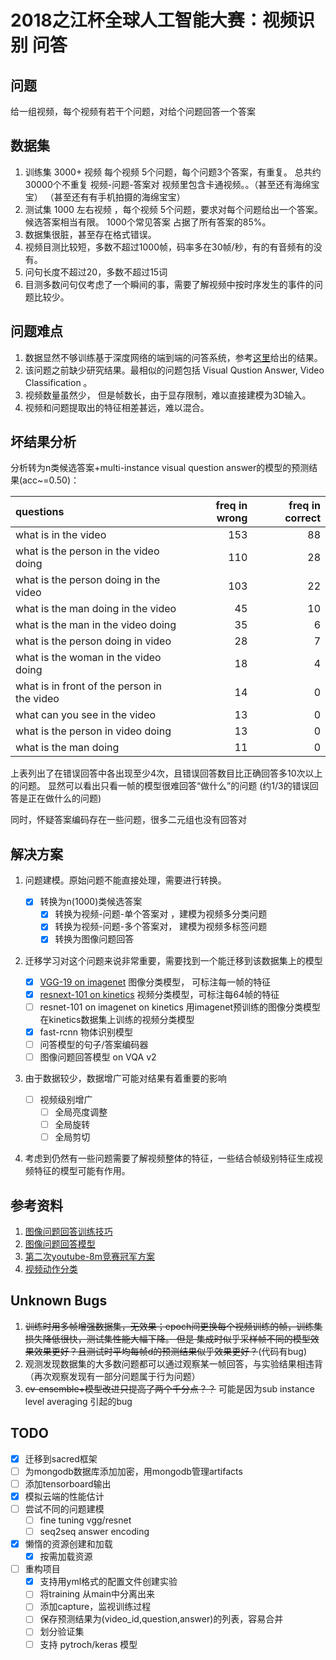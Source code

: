 # 2018之江杯全球人工智能大赛：视频识别 问答
## 问题
给一组视频，每个视频有若干个问题，对给个问题回答一个答案
## 数据集
1. 训练集 3000+ 视频 每个视频 5个问题，每个问题3个答案，有重复。
总共约30000个不重复 视频-问题-答案对
视频里包含卡通视频。。（甚至还有海绵宝宝） （甚至还有有手机拍摄的海绵宝宝）
2. 测试集 1000 左右视频 ，每个视频 5个问题，要求对每个问题给出一个答案。
候选答案相当有限。 1000个常见答案 占据了所有答案的85%。
3. 数据集很脏，甚至存在格式错误。
4. 视频目测比较短，多数不超过1000帧，码率多在30帧/秒，有的有音频有的没有。
5. 问句长度不超过20，多数不超过15词
6. 目测多数问句仅考虑了一个瞬间的事，需要了解视频中按时序发生的事件的问题比较少。
## 问题难点
1. 数据显然不够训练基于深度网络的端到端的问答系统，参考[这里](https://arxiv.org/abs/1711.09577)给出的结果。
2. 该问题之前缺少研究结果。最相似的问题包括 Visual Qustion Answer, Video Classification 。
3. 视频数量虽然少， 但是帧数长，由于显存限制，难以直接建模为3D输入。
4. 视频和问题提取出的特征相差甚远，难以混合。
## 坏结果分析

分析转为n类候选答案+multi-instance visual question answer的模型的预测结果(acc~=0.50)：

| questions                                   |   freq in wrong |   freq in correct |
|:--------------------------------------------|----------------:|------------------:|
| what is in the video                        |             153 |                88 |
| what is the person in the video doing       |             110 |                28 |
| what is the person doing in the video       |             103 |                22 |
| what is the man doing in the video          |              45 |                10 |
| what is the man in the video doing          |              35 |                 6 |
| what is the person doing in video           |              28 |                 7 |
| what is the woman in the video doing        |              18 |                 4 |
| what is in front of the person in the video |              14 |                 0 |
| what can you see in the video               |              13 |                 0 |
| what is the person in video doing           |              13 |                 0 |
| what is the man doing                       |              11 |                 0 |



上表列出了在错误回答中各出现至少4次，且错误回答数目比正确回答多10次以上的问题。
显然可以看出只看一帧的模型很难回答“做什么”的问题 (约1/3的错误回答是正在做什么的问题)

同时，怀疑答案编码存在一些问题，很多二元组也没有回答对
## 解决方案
1. 问题建模。原始问题不能直接处理，需要进行转换。

    - [x] 转换为n(1000)类候选答案
        - [x] 转换为视频-问题-单个答案对 ，建模为视频多分类问题
        - [x] 转换为视频-问题-多个答案对， 建模为视频多标签问题
        - [x] 转换为图像问题回答
2. 迁移学习对这个问题来说非常重要，需要找到一个能迁移到该数据集上的模型

    - [x] [VGG-19 on imagenet](https://keras.io/applications/#vgg19) 图像分类模型， 可标注每一帧的特征
    - [x] [resnext-101 on kinetics](https://github.com/raven4752/video-classification-3d-cnn-pytorch) 视频分类模型，可标注每64帧的特征
    - [ ] resnet-101 on imagenet on kinetics 用imagenet预训练的图像分类模型在kinetics数据集上训练的视频分类模型
    - [x] fast-rcnn 物体识别模型
    - [ ] 问答模型的句子/答案编码器
    - [ ] 图像问题回答模型 on VQA v2
3. 由于数据较少，数据增广可能对结果有着重要的影响
    - [ ] 视频级别增广
        - [ ] 全局亮度调整
        - [ ] 全局旋转
        - [ ] 全局剪切
4. 考虑到仍然有一些问题需要了解视频整体的特征，一些结合帧级别特征生成视频特征的模型可能有作用。
## 参考资料
1. [图像问题回答训练技巧](https://arxiv.org/abs/1708.02711)
2. [图像问题回答模型](https://arxiv.org/abs/1707.07998)
3. [第二次youtube-8m竞赛冠军方案](https://www.kaggle.com/c/youtube8m-2018/discussion/62781)
4. [视频动作分类](https://github.com/kenshohara/video-classification-3d-cnn-pytorch)


## Unknown Bugs
1. ~~训练时用多帧增强数据集，无效果；epoch间更换每个视频训练的帧，训练集损失降低很快，测试集性能大幅下降。 但是
集成时似乎采样帧不同的模型效果效果更好？且测试时平均每帧d的预测结果似乎效果更好？~~(代码有bug)
2. 观测发现数据集的大多数问题都可以通过观察某一帧回答，与实验结果相违背（再次观察发现有一部分问题属于行为问题）
3. ~~cv-ensemble+模型改进只提高了两个千分点？？~~ 可能是因为sub instance level averaging 引起的bug
## TODO
- [x] 迁移到sacred框架
- [ ] 为mongodb数据库添加加密，用mongodb管理artifacts
- [ ] 添加tensorboard输出
- [x] 模拟云端的性能估计
- [ ] 尝试不同的问题建模
    - [ ] fine tuning vgg/resnet
    - [ ] seq2seq answer encoding
- [x] 懒惰的资源创建和加载
    - [x] 按需加载资源
- [ ] 重构项目
    - [x] 支持用yml格式的配置文件创建实验
    - [ ] 将training 从main中分离出来
    - [ ] 添加capture，监视训练过程
    - [ ] 保存预测结果为(video_id,question,answer)的列表，容易合并
    - [ ] 划分验证集
    - [ ] 支持 pytroch/keras 模型

